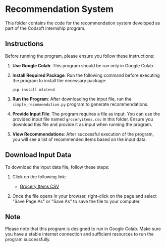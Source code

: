 # Recommendation System

This folder contains the code for the recommendation system developed as part of the Codsoft internship program.

## Instructions

Before running the program, please ensure you follow these instructions:

1. **Use Google Colab**: This program should be run only in Google Colab.

2. **Install Required Package**: Run the following command before executing the program to install the necessary package:

    ```
    pip install mlxtend
    ```

3. **Run the Program**: After downloading the input file, run the `simple_recommendation.py` program to generate recommendations.

4. **Provide Input File**: The program requires a file as input. You can use the provided input file named `groceryitems.csv` in this folder. Ensure you download this file and provide it as input when running the program.

5. **View Recommendations**: After successful execution of the program, you will see a list of recommended items based on the input data.

## Download Input Data

To download the input data file, follow these steps:

1. Click on the following link:

   - [Grocery Items CSV](https://raw.githubusercontent.com/TrinadhKatlgunta/CODSOFT/main/Task4_RecommendationSystem/groceryitems.csv)

2. Once the file opens in your browser, right-click on the page and select "Save Page As" or "Save As" to save the file to your computer.

## Note

Please note that this program is designed to run in Google Colab. Make sure you have a stable internet connection and sufficient resources to run the program successfully.
